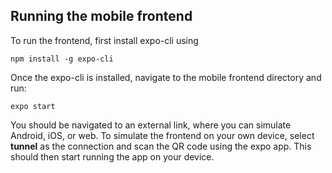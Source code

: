 ## Running the mobile frontend
To run the frontend, first install expo-cli using
```
npm install -g expo-cli
```

Once the expo-cli is installed, navigate to the mobile frontend directory and run:
```
expo start
```

You should be navigated to an external link, where you can simulate Android, iOS, or web.
To simulate the frontend on your own device, select **tunnel** as the connection and scan the
QR code using the expo app. This should then start running the app on your device.